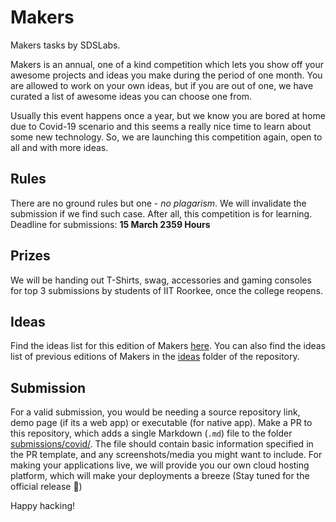# Makers
Makers tasks by SDSLabs.

Makers is an annual, one of a kind competition which lets you show off your awesome projects and ideas you make during the period of one month. You are allowed to work on your own ideas, but if you are out of one, we have curated a list of awesome ideas you can choose one from.

Usually this event happens once a year, but we know you are bored at home due to Covid-19 scenario and this seems a really nice time to learn about some new technology. So, we are launching this competition again, open to all and with more ideas. 

## Rules
There are no ground rules but one - *no plagarism*. We will invalidate the submission if we find such case. After all, this competition is for learning. Deadline for submissions: __15 March 2359 Hours__

## Prizes
We will be handing out T-Shirts, swag, accessories and gaming consoles for top 3 submissions by students of IIT Roorkee, once the college reopens.

## Ideas
Find the ideas list for this edition of Makers [here](ideas/covid.md). You can also find the ideas list of previous editions of Makers in the [ideas](ideas/) folder of the repository.

## Submission
For a valid submission, you would be needing a source repository link, demo page (if its a web app) or executable (for native app). Make a PR to this repository, which adds a single Markdown (`.md`) file to the folder [submissions/covid/](submissions/covid/). The file should contain basic information specified in the PR template, and any screenshots/media you might want to include. For making your applications live, we will provide you our own cloud hosting platform, which will make your deployments a breeze (Stay tuned for the official release :slightly_smiling_face:)

Happy hacking!
